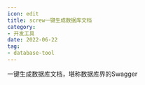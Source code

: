 ```yaml
---
icon: edit
title: screw一键生成数据库文档
category: 
- 开发工具
date: 2022-06-22
tag:
- database-tool
---
```


<!-- more -->

一键生成数据库文档，堪称数据库界的Swagger